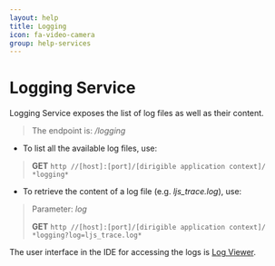 ```yaml
---
layout: help
title: Logging
icon: fa-video-camera
group: help-services
---
```


Logging Service
===

Logging Service exposes the list of log files as well as their content.

> The endpoint is: */logging*

* To list all the available log files, use:

> **GET** `http //[host]:[port]/[dirigible application context]/ *logging*`

* To retrieve the content of a log file (e.g. *ljs_trace.log*), use:

> Parameter: *log*
> 
> **GET** `http //[host]:[port]/[dirigible application context]/ *logging?log=ljs_trace.log*`


The user interface in the IDE for accessing the logs is [Log Viewer](log_viewer.html).

